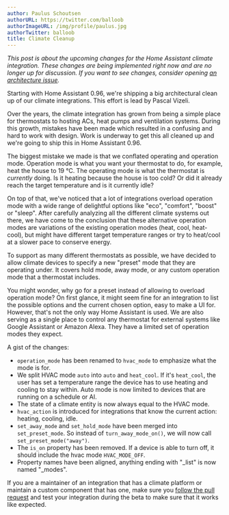 ```yaml
---
author: Paulus Schoutsen
authorURL: https://twitter.com/balloob
authorImageURL: /img/profile/paulus.jpg
authorTwitter: balloob
title: Climate Cleanup
---
```


_This post is about the upcoming changes for the Home Assistant climate integration. These changes are being implemented right now and are no longer up for discussion. If you want to see changes, consider opening [an architecture issue](https://github.com/home-assistant/architecture/issues)._

Starting with Home Assistant 0.96, we're shipping a big architectural clean up of our climate integrations. This effort is lead by Pascal Vizeli.

Over the years, the climate integration has grown from being a simple place for thermostats to hosting ACs, heat pumps and ventilation systems. During this growth, mistakes have been made which resulted in a confusing and hard to work with design. Work is underway to get this all cleaned up and we're going to ship this in Home Assistant 0.96.

The biggest mistake we made is that we conflated operating and operation mode. Operation mode is what you want your thermostat to do, for example, heat the house to 19 °C. The operating mode is what the thermostat is _currently_ doing. Is it heating because the house is too cold? Or did it already reach the target temperature and is it currently idle?

On top of that, we've noticed that a lot of integrations overload operation mode with a wide range of delightful options like "eco", "comfort", "boost" or "sleep". After carefully analyzing all the different climate systems out there, we have come to the conclusion that these alternative operation modes are variations of the existing operation modes (heat, cool, heat-cool), but might have different target temperature ranges or try to heat/cool at a slower pace to conserve energy.

To support as many different thermostats as possible, we have decided to allow climate devices to specify a new "preset" mode that they are operating under. It covers hold mode, away mode, or any custom operation mode that a thermostat includes.

You might wonder, why go for a preset instead of allowing to overload operation mode? On first glance, it might seem fine for an integration to list the possible options and the current chosen option, easy to make a UI for. However, that's not the only way Home Assistant is used. We are also serving as a single place to control any thermostat for external systems like Google Assistant or Amazon Alexa. They have a limited set of operation modes they expect.

A gist of the changes:

- `operation_mode` has been renamed to `hvac_mode` to emphasize what the mode is for.
- We split HVAC mode `auto` into `auto` and `heat_cool`. If it's `heat_cool`, the user has set a temperature range the device has to use heating and cooling to stay within. Auto mode is now limited to devices that are running on a schedule or AI.
- The state of a climate entity is now always equal to the HVAC mode.
- `hvac_action` is introduced for integrations that know the current action: heating, cooling, idle.
- `set_away_mode` and `set_hold_mode` have been merged into `set_preset_mode`. So instead of `turn_away_mode_on()`, we will now call `set_preset_mode("away")`.
- The `is_on` property has been removed. If a device is able to turn off, it should include the hvac mode `HVAC_MODE_OFF`.
- Property names have been aligned, anything ending with "\_list" is now named "\_modes".

If you are a maintainer of an integration that has a climate platform or maintain a custom component that has one, make sure you [follow the pull request](https://github.com/home-assistant/home-assistant/pull/23899) and test your integration during the beta to make sure that it works like expected.

<!--truncate-->

<div id='discourse-comments'></div>

<script markdown="0">
  DiscourseEmbed = { discourseUrl: 'https://community.home-assistant.io/',
                     discourseEmbedUrl: 'https://developers.home-assistant.io/blog/2019/07/03/climate-cleanup.html' };
  (function() {
    var d = document.createElement('script'); d.type = 'text/javascript'; d.async = true;
    d.src = DiscourseEmbed.discourseUrl + 'javascripts/embed.js';
    (document.getElementsByTagName('head')[0] || document.getElementsByTagName('body')[0]).appendChild(d);
  })();
</script>
